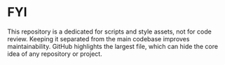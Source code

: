 # FYI
This repository is a dedicated for scripts and style assets, not for code review. Keeping it separated from the main codebase improves maintainability. GitHub highlights the largest file, which can hide the core idea of any repository or project.

